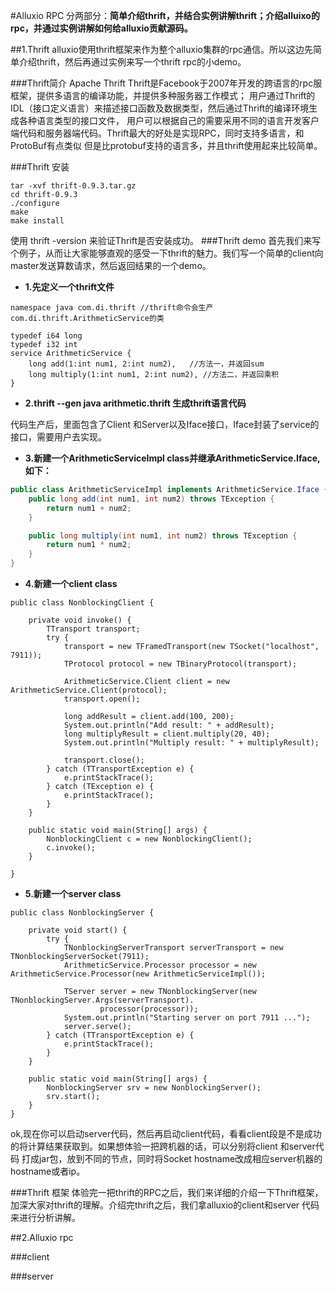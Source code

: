 #Alluxio RPC
分两部分：**简单介绍thrift，并结合实例讲解thrift；介绍alluixo的rpc，并通过实例讲解如何给alluxio贡献源码。**

##1.Thrift
alluxio使用thrift框架来作为整个alluxio集群的rpc通信。所以这边先简单介绍thrift，然后再通过实例来写一个thrift rpc的小demo。

###Thrift简介
Apache Thrift Thrift是Facebook于2007年开发的跨语言的rpc服框架，提供多语言的编译功能，并提供多种服务器工作模式；
用户通过Thrift的IDL（接口定义语言）来描述接口函数及数据类型，然后通过Thrift的编译环境生成各种语言类型的接口文件，
用户可以根据自己的需要采用不同的语言开发客户端代码和服务器端代码。Thrift最大的好处是实现RPC，同时支持多语言，和ProtoBuf有点类似
但是比protobuf支持的语言多，并且thrift使用起来比较简单。

###Thrift 安装
```shell
tar -xvf thrift-0.9.3.tar.gz
cd thrift-0.9.3
./configure
make 
make install
```
使用 thrift -version 来验证Thrift是否安装成功。
###Thrift demo
首先我们来写个例子，从而让大家能够直观的感受一下thrift的魅力。我们写一个简单的client向master发送算数请求，然后返回结果的一个demo。

- **1.先定义一个thrift文件**

```
namespace java com.di.thrift //thrift命令会生产 com.di.thrift.ArithmeticService的类

typedef i64 long
typedef i32 int
service ArithmeticService {
    long add(1:int num1, 2:int num2),   //方法一，并返回sum
    long multiply(1:int num1, 2:int num2), //方法二，并返回乘积
}
```
- **2.thrift --gen java arithmetic.thrift  生成thrift语言代码**

代码生产后，里面包含了Client 和Server以及Iface接口，Iface封装了service的接口，需要用户去实现。

- **3.新建一个ArithmeticServiceImpl class并继承ArithmeticService.Iface,如下：**

```java
public class ArithmeticServiceImpl implements ArithmeticService.Iface {
    public long add(int num1, int num2) throws TException {
        return num1 + num2;
    }

    public long multiply(int num1, int num2) throws TException {
        return num1 * num2;
    }
}
```
- **4.新建一个client class**

```
public class NonblockingClient {

    private void invoke() {
        TTransport transport;
        try {
            transport = new TFramedTransport(new TSocket("localhost", 7911));
            TProtocol protocol = new TBinaryProtocol(transport);

            ArithmeticService.Client client = new ArithmeticService.Client(protocol);
            transport.open();

            long addResult = client.add(100, 200);
            System.out.println("Add result: " + addResult);
            long multiplyResult = client.multiply(20, 40);
            System.out.println("Multiply result: " + multiplyResult);

            transport.close();
        } catch (TTransportException e) {
            e.printStackTrace();
        } catch (TException e) {
            e.printStackTrace();
        }
    }

    public static void main(String[] args) {
        NonblockingClient c = new NonblockingClient();
        c.invoke();
    }

}

```

- **5.新建一个server class**

```
public class NonblockingServer {

    private void start() {
        try {
            TNonblockingServerTransport serverTransport = new TNonblockingServerSocket(7911);
            ArithmeticService.Processor processor = new ArithmeticService.Processor(new ArithmeticServiceImpl());

            TServer server = new TNonblockingServer(new TNonblockingServer.Args(serverTransport).
                    processor(processor));
            System.out.println("Starting server on port 7911 ...");
            server.serve();
        } catch (TTransportException e) {
            e.printStackTrace();
        }
    }

    public static void main(String[] args) {
        NonblockingServer srv = new NonblockingServer();
        srv.start();
    }
}
```

ok,现在你可以启动server代码，然后再启动client代码，看看client段是不是成功的将计算结果获取到。如果想体验一把跨机器的话，可以分别将client 和server代码
打成jar包，放到不同的节点，同时将Socket hostname改成相应server机器的hostname或者ip。


###Thrift 框架
体验完一把thrift的RPC之后，我们来详细的介绍一下Thrift框架，加深大家对thrift的理解。介绍完thrift之后，我们拿alluxio的client和server
代码来进行分析讲解。

##2.Alluxio rpc

###client


###server
